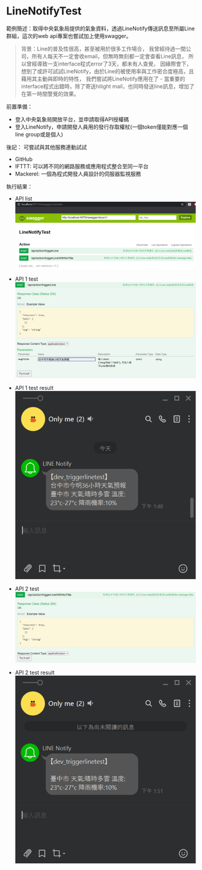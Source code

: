 # LineNotifyTest
範例簡述：取得中央氣象局提供的氣象資料，透過LineNotify傳送訊息至所屬Line群組，這次的web api專案也嘗試加上使用swagger。

> 背景：Line的普及性很高，甚至被用於很多工作場合，
> 我曾經待過一間公司，所有人每天不一定會收email，但無時無刻都一定會查看Line訊息，
> 所以曾經導致一支interface程式error了3天，都未有人查覺，
> 因緣際會下，想到了或許可試試LineNotify，由於Line的被使用率與工作密合度極高，且藉用其主動與即時的特性，
> 我們嘗試將LineNotify應用在了 - 當重要的interface程式出錯時，除了寄送hilight mail，也同時發送line訊息，增加了在第一時間警覺的效果。

前置準備：
- 登入中央氣象局開放平台，並申請取得API授權碼
- 登入LineNotify，申請開發人員用的發行存取權杖(一個token僅能對應一個line group或是個人)

後記：
可嘗試與其他服務連動試試
- GitHub
- IFTTT: 可以將不同的網路服務或應用程式整合至同一平台
- Mackerel: 一個為程式開發人員設計的伺服器監視服務

執行結果：
- API list
![](https://github.com/Vida-Chen/LineNotifyTest/blob/master/Screenshot/API_List.png?raw=true)

- API 1 test
![](https://github.com/Vida-Chen/LineNotifyTest/blob/master/Screenshot/API1.png?raw=true)

- API 1 test result
![](https://github.com/Vida-Chen/LineNotifyTest/blob/master/Screenshot/API1_Result.png?raw=true)

- API 2 test
![](https://github.com/Vida-Chen/LineNotifyTest/blob/master/Screenshot/API2.png?raw=true)

- API 2 test result
![](https://github.com/Vida-Chen/LineNotifyTest/blob/master/Screenshot/API2_Result.png?raw=true)

